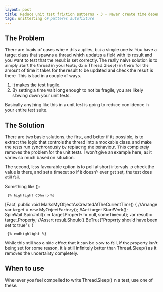 ```yaml
---
layout: post
title: Reduce unit test friction patterns - 3 - Never create time dependent tests
tags: unittesting c# patterns autofixture
---
```


## The Problem
There are loads of cases where this applies, but a simple one is: You have a target class that spawns a thread which updates a field with its result and you want to test that the result is set correctly. The really naive solution is to simply start the thread in your tests, do a Thread.Sleep() in there for the amount of time it takes for the result to be updated and check the result is there. This is bad in a couple of ways. 

1. It makes the test fragile.
2. By setting a time wait long enough to not be fragile, you are likely slowing down your unit tests.

Basically anything like this in a unit test is going to reduce confidence in your entire test suite.

## The Solution
There are two basic solutions, the first, and better if its possible, is to extract the logic that controls the thread into a mockable class, and make the tests run synchronously by replacing the behaviour. This completely removes the problem for the unit tests.  I won't give an example here, as it varies so much based on situation.

The second, less favourable option is to poll at short intervals to check the value is there, and set a timeout so if it doesn't ever get set, the test does still fail.

Something like ():

     {% highlight CSharp %}
[Fact]
public void MarksMyObjectAsCreatedAtTheCurrentTime()
{
   //Arrange
   var target = new MyObjectFactory();
   //Act
   target.StartWork();
   SpinWait.SpinUntil(x => target.Property != null, someTimeout);
   var result = target.Property;
   //Assert
    result.Should().BeTrue("Property should have been set to true");
}

     {% endhighlight %}

While this still has a side effect that it can be slow to fail, if the property isn't being set for some reason, it is still infinitely better than Thread.Sleep() as it removes the uncertainty completely.

## When to use
Whenever you feel compelled to write Thread.Sleep() in a test, use one of these.

